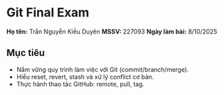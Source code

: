 # Git Final Exam
**Họ tên:** Trần Nguyễn Kiều Duyên
**MSSV:** 227093
**Ngày làm bài:** 8/10/2025
## Mục tiêu
- Nắm vững quy trình làm việc với Git (commit/branch/merge).
- Hiểu reset, revert, stash và xử lý conflict cơ bản.
- Thực hành thao tác GitHub: remote, pull, tag.


